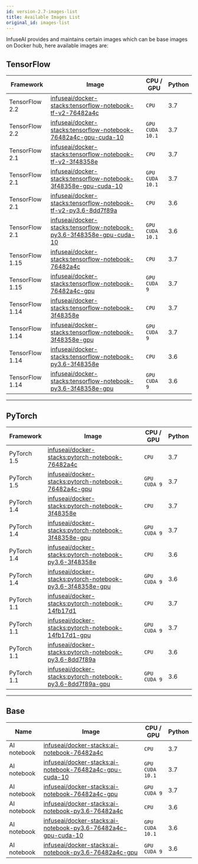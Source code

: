 ```yaml
---
id: version-2.7-images-list
title: Available Images List
original_id: images-list
---
```


InfuseAI provides and maintains certain images which can be base images on Docker hub, here available images are:

## TensorFlow

|Framework|Image|CPU / GPU|Python|
|-        |-     |-     |-    |
|TensorFlow 2.2|[infuseai/docker-stacks:tensorflow-notebook-tf-v2-76482a4c](https://hub.docker.com/layers/infuseai/docker-stacks/tensorflow-notebook-tf-v2-76482a4c/images/sha256-25d85313693ae36e76d950c0203740cfb8942dc4ac7d0793c35065e060105eb5?context=repo)|`CPU`|3.7|
|TensorFlow 2.2|[infuseai/docker-stacks:tensorflow-notebook-76482a4c-gpu-cuda-10](https://hub.docker.com/layers/infuseai/docker-stacks/tensorflow-notebook-76482a4c-gpu-cuda-10/images/sha256-6d19760ff0e5ce96bce20509de38c89a6c8b7ad3def42915cab97f3cd0ef34b2?context=repo)|`GPU`<br/>`CUDA 10.1`|3.7|
|TensorFlow 2.1|[infuseai/docker-stacks:tensorflow-notebook-tf-v2-3f48358e](https://hub.docker.com/layers/infuseai/docker-stacks/tensorflow-notebook-tf-v2-3f48358e/images/sha256-ad8d818a534174052ae1399f8b160921b442c96e7ea8d638e60c28484370ed97?context=repo)|`CPU`|3.7|
|TensorFlow 2.1|[infuseai/docker-stacks:tensorflow-notebook-3f48358e-gpu-cuda-10](https://hub.docker.com/layers/infuseai/docker-stacks/tensorflow-notebook-3f48358e-gpu-cuda-10/images/sha256-2407779fe836914b67f1f532377b2ee5eb873b62ae06fa38e4f4e626c712e759?context=repo)|`GPU`<br/>`CUDA 10.1`|3.7|
|TensorFlow 2.1|[infuseai/docker-stacks:tensorflow-notebook-tf-v2-py3.6-8dd7f89a](https://hub.docker.com/layers/infuseai/docker-stacks/tensorflow-notebook-tf-v2-py3.6-8dd7f89a/images/sha256-40ce093fa9581001a97c8b47aece9e50972a28784e882736ee308686c2733f2b?context=explore)|`CPU`|3.6|
|TensorFlow 2.1|[infuseai/docker-stacks:tensorflow-notebook-py3.6-3f48358e-gpu-cuda-10](https://hub.docker.com/layers/infuseai/docker-stacks/tensorflow-notebook-py3.6-3f48358e-gpu-cuda-10/images/sha256-284e4a28fc7450ba50559aff631fdd9ea6a0f73b6eeb04aa9651eeb14de81515?context=repo)|`GPU`<br>`CUDA 10.1`|3.6|
|TensorFlow 1.15|[infuseai/docker-stacks:tensorflow-notebook-76482a4c](https://hub.docker.com/layers/infuseai/docker-stacks/tensorflow-notebook-76482a4c/images/sha256-226ab6cc9aca28d2730177661d1a8e3fb754396a70673b407c2db9238e1b41b3?context=repo)|`CPU`|3.7|
|TensorFlow 1.15|[infuseai/docker-stacks:tensorflow-notebook-76482a4c-gpu](https://hub.docker.com/layers/infuseai/docker-stacks/tensorflow-notebook-76482a4c-gpu/images/sha256-a0bfba9a8994e295a065f555308eaca0aab485cc84bbc9b6e0d0417c9333c3ce?context=repo)|`GPU`<br/>`CUDA 9`|3.7|
|TensorFlow 1.14|[infuseai/docker-stacks:tensorflow-notebook-3f48358e](https://hub.docker.com/layers/infuseai/docker-stacks/tensorflow-notebook-3f48358e/images/sha256-f105e3bc3b8f9b10b9c58f03530ccd5a370484db17aa60e5eef2355426d6f436?context=repo)|`CPU`|3.7|
|TensorFlow 1.14|[infuseai/docker-stacks:tensorflow-notebook-3f48358e-gpu](https://hub.docker.com/layers/infuseai/docker-stacks/tensorflow-notebook-3f48358e-gpu/images/sha256-68b03eddf2eefaee40dc7ad6b2d4a6feecdffbeff35d1af759c466dae170cc54?context=repo)|`GPU`<br>`CUDA 9`|3.7|
|TensorFlow 1.14|[infuseai/docker-stacks:tensorflow-notebook-py3.6-3f48358e](https://hub.docker.com/layers/infuseai/docker-stacks/tensorflow-notebook-py3.6-3f48358e/images/sha256-8612d387f728fb7fce7305e643dcbd9bae7b6fdb0baba2c33ae0b2cccbf39747?context=repo)|`CPU`|3.6|
|TensorFlow 1.14|[infuseai/docker-stacks:tensorflow-notebook-py3.6-3f48358e-gpu](https://hub.docker.com/layers/infuseai/docker-stacks/tensorflow-notebook-py3.6-3f48358e-gpu/images/sha256-f9d9d0130e0357742a777dbc29ba5c17d3dfb3d6300f6fae6593446d4813929f?context=repo)|`GPU`<br>`CUDA 9`|3.6|

---

## PyTorch

|Framework|Image|CPU / GPU|Python|
|-        |-     |-      |-    |
|PyTorch 1.5|[infuseai/docker-stacks:pytorch-notebook-76482a4c](https://hub.docker.com/layers/infuseai/docker-stacks/pytorch-notebook-76482a4c/images/sha256-b675b257506cfd492af56b0ae75c55a7c261617d909b6125635db4c5b995056d?context=repo)|`CPU`|3.7|
|PyTorch 1.5|[infuseai/docker-stacks:pytorch-notebook-76482a4c-gpu](https://hub.docker.com/layers/infuseai/docker-stacks/pytorch-notebook-76482a4c-gpu/images/sha256-1297dbd85de6cea969bc0c80948ed183a78cc6fce6afa22ec3f6df66563ef16e?context=repo)|`GPU`<br/>`CUDA 9`|3.7|
|PyTorch 1.4|[infuseai/docker-stacks:pytorch-notebook-3f48358e](https://hub.docker.com/layers/infuseai/docker-stacks/pytorch-notebook-3f48358e/images/sha256-e21ea65747e5c46d204554a50b5c3ca360d4442362b92c6aaa274835deaaa89d?context=repo)|`CPU`|3.7|
|PyTorch 1.4|[infuseai/docker-stacks:pytorch-notebook-3f48358e-gpu](https://hub.docker.com/layers/infuseai/docker-stacks/pytorch-notebook-3f48358e-gpu/images/sha256-c82057c234e50c958081fe1f8a8df05aea6ec9efb6d5567d55a7fb917e86d931?context=repo)|`GPU`<br>`CUDA 9`|3.7|
|PyTorch 1.4|[infuseai/docker-stacks:pytorch-notebook-py3.6-3f48358e](https://hub.docker.com/layers/infuseai/docker-stacks/pytorch-notebook-py3.6-3f48358e/images/sha256-a951d824a9bc802c85fb0259658a94c102651a9defd1ddd0a9de928ac097f241?context=repo)|`CPU`|3.6|
|PyTorch 1.4|[infuseai/docker-stacks:pytorch-notebook-py3.6-3f48358e-gpu](https://hub.docker.com/layers/infuseai/docker-stacks/pytorch-notebook-py3.6-3f48358e-gpu/images/sha256-15875a752f89d39d853a8b4b17a6477414def58875c3ece7ef5b6bfebb44a9ac?context=repo)|`GPU`<br>`CUDA 9`|3.6|
|PyTorch 1.1|[infuseai/docker-stacks:pytorch-notebook-14fb17d1](https://hub.docker.com/layers/infuseai/docker-stacks/pytorch-notebook-14fb17d1/images/sha256-6b8127b7a9692faea7bbd85964c37752236748625d59e387d5ffd3d7b0e08970?context=explore)|`CPU`|3.7|
|PyTorch 1.1|[infuseai/docker-stacks:pytorch-notebook-14fb17d1-gpu](https://hub.docker.com/layers/infuseai/docker-stacks/pytorch-notebook-14fb17d1-gpu/images/sha256-f61cf5ca8d0d5b8bb19a330ad2c6196d31fe0ecfb41b39a8b88259b6712e18d6?context=explore)|`GPU`<br>`CUDA 9`|3.7|
|PyTorch 1.1|[infuseai/docker-stacks:pytorch-notebook-py3.6-8dd7f89a](https://hub.docker.com/layers/infuseai/docker-stacks/pytorch-notebook-py3.6-8dd7f89a/images/sha256-83668e13fd408eef969907a2d4b81cef9055450efb9f4621af0a53340371ef37?context=explore)|`CPU`|3.6|
|PyTorch 1.1|[infuseai/docker-stacks:pytorch-notebook-py3.6-8dd7f89a-gpu](https://hub.docker.com/layers/infuseai/docker-stacks/pytorch-notebook-py3.6-8dd7f89a-gpu/images/sha256-961cf0a060b32d3cb93a2c02395b2455e630f90318a8f7222887ef9775d1360d?context=explore)|`GPU`<br>`CUDA 9`|3.6|

---

## Base

|Name|Image|CPU / GPU|Python|
|-   |-     |-      |-    |
|AI notebook|[infuseai/docker-stacks:ai-notebook-76482a4c](https://hub.docker.com/layers/infuseai/docker-stacks/ai-notebook-76482a4c/images/sha256-954f0453279c90ac87152ae19a7cbadb3bcf0bd1c63760b56cda931dd720ee39?context=repo)|`CPU`|3.7|
|AI notebook|[infuseai/docker-stacks:ai-notebook-76482a4c-gpu-cuda-10](https://hub.docker.com/layers/infuseai/docker-stacks/ai-notebook-76482a4c-gpu-cuda-10/images/sha256-2e9e56e2711f9b11708779e0d2a398153c70f40afa9c4a11540f94018ca0b797?context=repo)|`GPU`<br>`CUDA 10.1`|3.7|
|AI notebook|[infuseai/docker-stacks:ai-notebook-76482a4c-gpu](https://hub.docker.com/layers/infuseai/docker-stacks/ai-notebook-76482a4c-gpu/images/sha256-69a72372cc6b0309007320b034a4ed01a6bebfcecc059ebc0993a47960e18e66?context=repo)|`GPU`<br>`CUDA 9`|3.7|
|AI notebook|[infuseai/docker-stacks:ai-notebook-py3.6-76482a4c](https://hub.docker.com/layers/infuseai/docker-stacks/ai-notebook-py3.6-3f48358e/images/sha256-ae962fc8aa0406a061e9b40e0af06690bfc49a355282e50fddca195294232ba9?context=repo)|`CPU`|3.6|
|AI notebook|[infuseai/docker-stacks:ai-notebook-py3.6-76482a4c-gpu-cuda-10](https://hub.docker.com/layers/infuseai/docker-stacks/ai-notebook-py3.6-3f48358e-gpu-cuda-10/images/sha256-bb5df2b75f835daa6d0868cff01c8b8dbe65f9ef3157d6af063c5f733ae797b4?context=repo)|`GPU`<br>`CUDA 10.1`|3.6|
|AI notebook|[infuseai/docker-stacks:ai-notebook-py3.6-76482a4c-gpu](https://hub.docker.com/layers/infuseai/docker-stacks/ai-notebook-py3.6-3f48358e-gpu/images/sha256-1201041707de437a1d9c8bb329ba98335e1bac04a06a163ccce0e66c48abdd29?context=repo)|`GPU`<br>`CUDA 9`|3.6|
